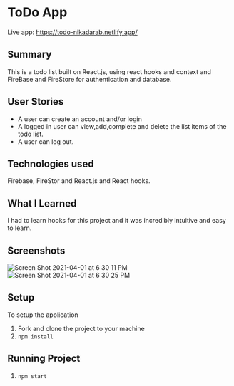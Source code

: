 # ToDo App

Live app: https://todo-nikadarab.netlify.app/

## Summary

This is a todo list built on React.js, using react hooks and context and FireBase and FireStore for authentication and database.

## User Stories

- A user can create an account and/or login
- A logged in user can view,add,complete and delete the list items of the todo list.
- A user can log out.

## Technologies used

Firebase, FireStor and React.js and React hooks.

## What I Learned

I had to learn hooks for this project and it was incredibly intuitive and easy to learn.

## Screenshots

![Screen Shot 2021-04-01 at 6 30 11 PM](https://user-images.githubusercontent.com/43226446/113364193-7cf71d80-9318-11eb-9550-914404325bef.png)
![Screen Shot 2021-04-01 at 6 30 25 PM](https://user-images.githubusercontent.com/43226446/113364196-7e284a80-9318-11eb-9273-c8a1285c41c3.png)

## Setup

To setup the application

1. Fork and clone the project to your machine
2. `npm install`

## Running Project

1. `npm start`
